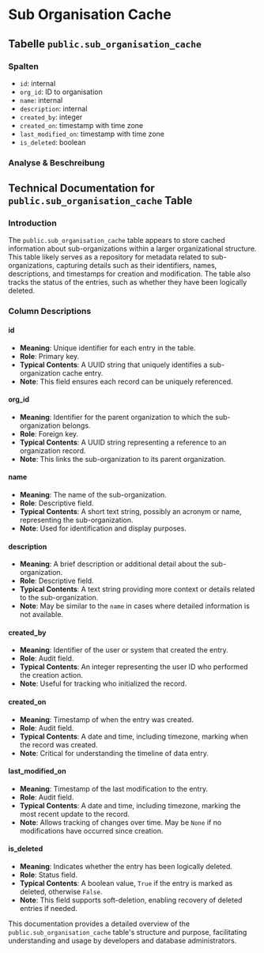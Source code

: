 # Sub Organisation Cache

## Tabelle `public.sub_organisation_cache`

### Spalten

* `id`: internal
* `org_id`: ID to organisation
* `name`: internal
* `description`: internal
* `created_by`: integer
* `created_on`: timestamp with time zone
* `last_modified_on`: timestamp with time zone
* `is_deleted`: boolean

### Analyse & Beschreibung

## Technical Documentation for `public.sub_organisation_cache` Table

### Introduction

The `public.sub_organisation_cache` table appears to store cached information about sub-organizations within a larger organizational structure. This table likely serves as a repository for metadata related to sub-organizations, capturing details such as their identifiers, names, descriptions, and timestamps for creation and modification. The table also tracks the status of the entries, such as whether they have been logically deleted.

### Column Descriptions

#### id

* **Meaning**: Unique identifier for each entry in the table.
* **Role**: Primary key.
* **Typical Contents**: A UUID string that uniquely identifies a sub-organization cache entry.
* **Note**: This field ensures each record can be uniquely referenced.

#### org\_id

* **Meaning**: Identifier for the parent organization to which the sub-organization belongs.
* **Role**: Foreign key.
* **Typical Contents**: A UUID string representing a reference to an organization record.
* **Note**: This links the sub-organization to its parent organization.

#### name

* **Meaning**: The name of the sub-organization.
* **Role**: Descriptive field.
* **Typical Contents**: A short text string, possibly an acronym or name, representing the sub-organization.
* **Note**: Used for identification and display purposes.

#### description

* **Meaning**: A brief description or additional detail about the sub-organization.
* **Role**: Descriptive field.
* **Typical Contents**: A text string providing more context or details related to the sub-organization.
* **Note**: May be similar to the `name` in cases where detailed information is not available.

#### created\_by

* **Meaning**: Identifier of the user or system that created the entry.
* **Role**: Audit field.
* **Typical Contents**: An integer representing the user ID who performed the creation action.
* **Note**: Useful for tracking who initialized the record.

#### created\_on

* **Meaning**: Timestamp of when the entry was created.
* **Role**: Audit field.
* **Typical Contents**: A date and time, including timezone, marking when the record was created.
* **Note**: Critical for understanding the timeline of data entry.

#### last\_modified\_on

* **Meaning**: Timestamp of the last modification to the entry.
* **Role**: Audit field.
* **Typical Contents**: A date and time, including timezone, marking the most recent update to the record.
* **Note**: Allows tracking of changes over time. May be `None` if no modifications have occurred since creation.

#### is\_deleted

* **Meaning**: Indicates whether the entry has been logically deleted.
* **Role**: Status field.
* **Typical Contents**: A boolean value, `True` if the entry is marked as deleted, otherwise `False`.
* **Note**: This field supports soft-deletion, enabling recovery of deleted entries if needed.

This documentation provides a detailed overview of the `public.sub_organisation_cache` table's structure and purpose, facilitating understanding and usage by developers and database administrators.
